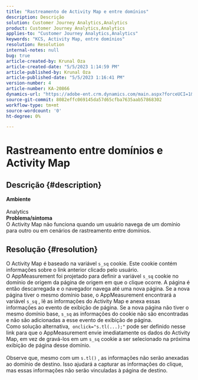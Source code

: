 ```yaml
---
title: "Rastreamento de Activity Map e entre domínios"
description: Descrição
solution: Customer Journey Analytics,Analytics
product: Customer Journey Analytics,Analytics
applies-to: "Customer Journey Analytics,Analytics"
keywords: "KCS, Activity Map, entre domínios"
resolution: Resolution
internal-notes: null
bug: true
article-created-by: Krunal Oza
article-created-date: "5/5/2023 1:14:59 PM"
article-published-by: Krunal Oza
article-published-date: "5/5/2023 1:16:41 PM"
version-number: 4
article-number: KA-20866
dynamics-url: "https://adobe-ent.crm.dynamics.com/main.aspx?forceUCI=1&pagetype=entityrecord&etn=knowledgearticle&id=e23696d5-46eb-ed11-a7c6-6045bd006b25"
source-git-commit: 8082effc069145da57d65cfba7635aab57868302
workflow-type: tm+mt
source-wordcount: '0'
ht-degree: 0%

---
```


# Rastreamento entre domínios e Activity Map

## Descrição {#description}

<b>Ambiente</b><br><br>Analytics<br><b>Problema/sintoma</b><br>O Activity Map não funciona quando um usuário navega de um domínio para outro ou em cenários de rastreamento entre domínios.<br>

## Resolução {#resolution}

O Activity Map é baseado na variável `s_sq` cookie. Este cookie contém informações sobre o link anterior clicado pelo usuário.<br>O AppMeasurement foi projetado para definir a variável `s_sq` cookie no domínio de origem da página de origem em que o clique ocorre. A página é então descarregada e o navegador navega até uma nova página. Se a nova página tiver o mesmo domínio base, o AppMeasurement encontrará a variável `s_sq` , lê as informações do Activity Map e anexa essas informações ao evento de exibição de página. Se a nova página não tiver o mesmo domínio base, `s_sq` as informações do cookie não são encontradas e não são adicionadas a esse evento de exibição de página.<br>Como solução alternativa,  `onclick="s.tl(...);"` pode ser definido nesse link para que o AppMeasurement envie imediatamente os dados do Activity Map, em vez de gravá-los em um `s_sq` cookie a ser selecionado na próxima exibição de página desse domínio.<br> <br>Observe que, mesmo com um `s.tl()` , as informações não serão anexadas ao domínio de destino. Isso ajudará a capturar as informações do clique, mas essas informações não serão vinculadas à página de destino.<br>



